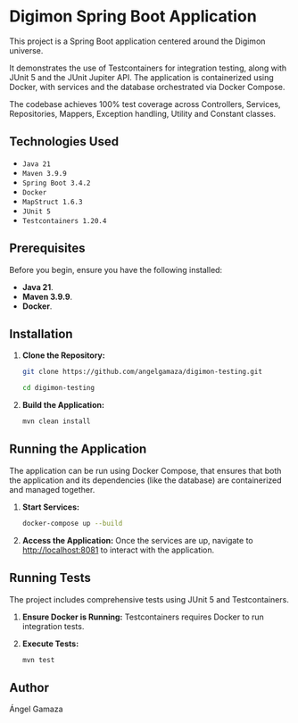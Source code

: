 # Digimon Spring Boot Application

This project is a Spring Boot application centered around the Digimon universe.

It demonstrates the use of Testcontainers for integration testing, along with JUnit 5 and the JUnit Jupiter API. The application is containerized using Docker, with services and
the database orchestrated via Docker Compose.

The codebase achieves 100% test coverage across Controllers, Services, Repositories, Mappers, Exception handling, Utility and Constant classes.

## Technologies Used

- `Java 21`
- `Maven 3.9.9`
- `Spring Boot 3.4.2`
- `Docker`
- `MapStruct 1.6.3`
- `JUnit 5`
- `Testcontainers 1.20.4`

## Prerequisites

Before you begin, ensure you have the following installed:

- **Java 21**.
- **Maven 3.9.9**.
- **Docker**.

## Installation

1. **Clone the Repository:**

   ```bash
   git clone https://github.com/angelgamaza/digimon-testing.git
   
   cd digimon-testing
   ```

2. **Build the Application:**

    ```bash
    mvn clean install
   ```

## Running the Application

The application can be run using Docker Compose, that ensures that both the application and its dependencies (like the database) are containerized and managed together.

1. **Start Services:**

    ```bash
   docker-compose up --build
   ```

2. **Access the Application:** Once the services are up, navigate to <http://localhost:8081> to interact with the application.

## Running Tests

The project includes comprehensive tests using JUnit 5 and Testcontainers.

1. **Ensure Docker is Running:** Testcontainers requires Docker to run integration tests.

2. **Execute Tests:**

    ```bash
    mvn test
    ```

## Author

Ángel Gamaza
